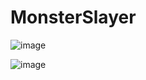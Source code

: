 ﻿# MonsterSlayer

![image](https://user-images.githubusercontent.com/77898458/200391318-0b2d90f4-63f4-4fa0-a6e8-86aed407d715.png)

![image](https://user-images.githubusercontent.com/77898458/200391292-c558e706-91a0-4123-be03-343b7d69ea18.png)
